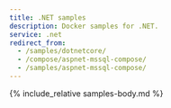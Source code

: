 ```yaml
---
title: .NET samples
description: Docker samples for .NET.
service: .net
redirect_from:
  - /samples/dotnetcore/
  - /compose/aspnet-mssql-compose/
  - /samples/aspnet-mssql-compose/
---
```


{% include_relative samples-body.md %}